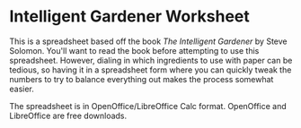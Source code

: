 # Intelligent Gardener Worksheet

This is a spreadsheet based off the book _The Intelligent Gardener_ by Steve
Solomon. You'll want to read the book before attempting to use this spreadsheet.
However, dialing in which ingredients to use with paper can be tedious, so
having it in a spreadsheet form where you can quickly tweak the numbers to try
to balance everything out makes the process somewhat easier.

The spreadsheet is in OpenOffice/LibreOffice Calc format. OpenOffice and
LibreOffice are free downloads.
